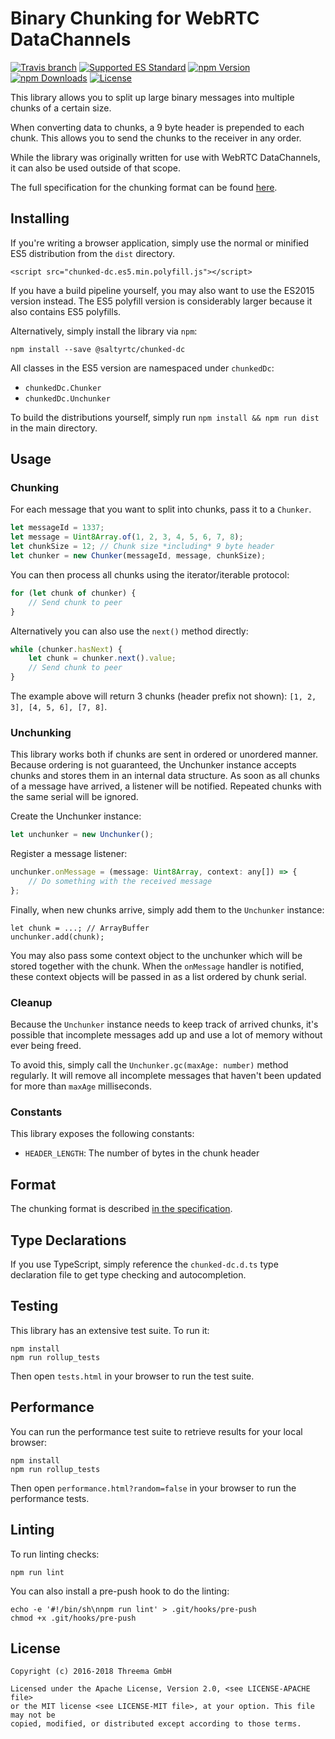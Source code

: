 # Binary Chunking for WebRTC DataChannels

[![Travis branch](https://img.shields.io/travis/saltyrtc/chunked-dc-js/master.svg)](https://travis-ci.org/saltyrtc/chunked-dc-js)
[![Supported ES Standard](https://img.shields.io/badge/javascript-ES5%20%2F%20ES2015-yellow.svg)](https://github.com/saltyrtc/chunked-dc-js)
[![npm Version](https://img.shields.io/npm/v/@saltyrtc/chunked-dc.svg?maxAge=86400)](https://www.npmjs.com/package/@saltyrtc/chunked-dc)
[![npm Downloads](https://img.shields.io/npm/dt/@saltyrtc/chunked-dc.svg?maxAge=86400)](https://www.npmjs.com/package/@saltyrtc/chunked-dc)
[![License](https://img.shields.io/badge/license-MIT%20%2F%20Apache%202.0-blue.svg)](https://github.com/saltyrtc/chunked-dc-js)

This library allows you to split up large binary messages into multiple
chunks of a certain size.

When converting data to chunks, a 9 byte header is prepended to each
chunk. This allows you to send the chunks to the receiver in any order.

While the library was originally written for use with WebRTC
DataChannels, it can also be used outside of that scope.

The full specification for the chunking format can be found
[here](https://github.com/saltyrtc/saltyrtc-meta/blob/master/Chunking.md).


## Installing

If you're writing a browser application, simply use the normal or
minified ES5 distribution from the `dist` directory.

    <script src="chunked-dc.es5.min.polyfill.js"></script>

If you have a build pipeline yourself, you may also want to use the ES2015
version instead. The ES5 polyfill version is considerably larger because it
also contains ES5 polyfills.

Alternatively, simply install the library via `npm`:

    npm install --save @saltyrtc/chunked-dc

All classes in the ES5 version are namespaced under `chunkedDc`:

- `chunkedDc.Chunker`
- `chunkedDc.Unchunker`

To build the distributions yourself, simply run `npm install && npm run dist`
in the main directory.


## Usage

### Chunking

For each message that you want to split into chunks, pass it to a `Chunker`.

```javascript
let messageId = 1337;
let message = Uint8Array.of(1, 2, 3, 4, 5, 6, 7, 8);
let chunkSize = 12; // Chunk size *including* 9 byte header
let chunker = new Chunker(messageId, message, chunkSize);
```

You can then process all chunks using the iterator/iterable protocol:

```javascript
for (let chunk of chunker) {
    // Send chunk to peer
}
```

Alternatively you can also use the `next()` method directly:

```javascript
while (chunker.hasNext) {
    let chunk = chunker.next().value;
    // Send chunk to peer
}
```

The example above will return 3 chunks (header prefix not shown):
`[1, 2, 3], [4, 5, 6], [7, 8]`.

### Unchunking

This library works both if chunks are sent in ordered or unordered
manner. Because ordering is not guaranteed, the Unchunker instance
accepts chunks and stores them in an internal data structure. As soon as
all chunks of a message have arrived, a listener will be notified.
Repeated chunks with the same serial will be ignored.

Create the Unchunker instance:

```javascript
let unchunker = new Unchunker();
```

Register a message listener:

```javascript
unchunker.onMessage = (message: Uint8Array, context: any[]) => {
    // Do something with the received message
};
```

Finally, when new chunks arrive, simply add them to the `Unchunker` instance:

```
let chunk = ...; // ArrayBuffer
unchunker.add(chunk);
```

You may also pass some context object to the unchunker which will be
stored together with the chunk. When the `onMessage` handler is
notified, these context objects will be passed in as a list ordered by
chunk serial.

### Cleanup

Because the `Unchunker` instance needs to keep track of arrived chunks,
it's possible that incomplete messages add up and use a lot of memory
without ever being freed.

To avoid this, simply call the `Unchunker.gc(maxAge: number)` method
regularly. It will remove all incomplete messages that haven't been
updated for more than `maxAge` milliseconds.

### Constants

This library exposes the following constants:

- `HEADER_LENGTH`: The number of bytes in the chunk header


## Format

The chunking format is described
[in the specification](https://github.com/saltyrtc/saltyrtc-meta/blob/master/Chunking.md).


## Type Declarations

If you use TypeScript, simply reference the `chunked-dc.d.ts` type
declaration file to get type checking and autocompletion.


## Testing

This library has an extensive test suite. To run it:

    npm install
    npm run rollup_tests

Then open `tests.html` in your browser to run the test suite.


## Performance

You can run the performance test suite to retrieve results for your local
browser:

    npm install
    npm run rollup_tests

Then open `performance.html?random=false` in your browser to run the
performance tests.


## Linting

To run linting checks:

    npm run lint

You can also install a pre-push hook to do the linting:

    echo -e '#!/bin/sh\nnpm run lint' > .git/hooks/pre-push
    chmod +x .git/hooks/pre-push


## License

    Copyright (c) 2016-2018 Threema GmbH
    
    Licensed under the Apache License, Version 2.0, <see LICENSE-APACHE file>
    or the MIT license <see LICENSE-MIT file>, at your option. This file may not be
    copied, modified, or distributed except according to those terms.
